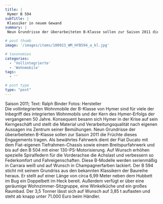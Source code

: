 ```yaml
---
title: |
 Hymer B 594
subTitle: |
 Klassiker in neuem Gewand
summary: |
 Neun Grundrisse der überarbeiteten B-Klasse sollen zur Saison 2011 die Früchte der Qualitätsoffensive bei Hymer tragen. Der Hymer B 594 sticht mit seinem Grundriss aus den bekannten Klassikern der Baureihe heraus. Er stellt auf einer Länge von 6,99 Meter ein Hubbett im Bug und ein Doppelbett im Heck bereit.

# post thumb
image: '/images/items/100923_WM_HYB594_a_kl.jpg'

# taxonomies
categories: 
  - 'Vollintegrierte'
  - 'Wohnmobile'
tags:
  - ''

# post type
type: "post"
---
```


Saison 2011; Text: Ralph Binder Fotos: Hersteller  
Die vollintegrierten Wohnmobile der B-Klasse von Hymer sind für viele der Inbegriff des integrierten Wohnmobils und der Kern des Hymer-Erfolgs der vergangenen 50 Jahre. Konsequent besann sich Hymer in der Krise auf sein Kerngeschäft und stellt die Material und Verarbeitungsqualität nach eigenen Aussagen ins Zentrum seiner Bemühungen. Neun Grundrisse der überarbeiteten B-Klasse sollen zur Saison 2011 die Früchte dieses Engagements tragen. Als bewährtes Fahrwerk dient der Fiat Ducato mit dem Fiat-eigenen Tiefrahmen-Chassis sowie einem Breitspurfahrwerk und bis auf den B 504 mit einer 130-PS-Motorisierung. Auf Wunsch erhöhen spezielle Spiralfedern für die Vorderachse die Achslast und verbessern so Federkomfort und Fahreigenschaften. Diese B-Modelle werden serienmäßig in Carrara weiß und auf Wunsch in Champagnerfarben lackiert. Der B 594 sticht mit seinem Grundriss aus den bekannten Klassikern der Baureihe heraus. Er stellt auf einer Länge von circa 6,99 Meter neben dem Hubbett im Bug ein Doppelbett im Heck bereit. Außerdem verfügt er über eine geräumige Wohnzimmer-Sitzgruppe, eine Winkelküche und ein großes Raumbad. Der 3,5 Tonner lässt sich auf Wunsch auf 3,85 t auflasten und steht ab knapp unter 71.000 Euro beim Händler.